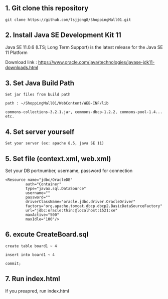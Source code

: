 ## 1. Git clone this repository

```
git clone https://github.com/lsjjong8/ShoppingMall01.git
```

## 2. Install Java SE Development Kit 11

Java SE 11.0.6 (LTS; Long Term Support) is the latest release for the Java SE 11 Platform

Download link : https://www.oracle.com/java/technologies/javase-jdk11-downloads.html

## 3. Set Java Build Path
```
Set jar files from build path 

path : ~/ShoppingMall01/WebContent/WEB-INF/lib

commons-collections-3.2.1.jar, commons-dbcp-1.2.2, commons-pool-1.4... etc.
```

## 4. Set server yourself
```
Set your server (ex: apache 8.5, java SE 11)
```
## 5. Set file (context.xml, web.xml)

Set your DB portnumber, username, password for connection
```
<Resource name="jdbc/OracleDB" 
         auth="Container"
         type="javax.sql.DataSource" 
         username="" 
         password=""
         driverClassName="oracle.jdbc.driver.OracleDriver"
         factory="org.apache.tomcat.dbcp.dbcp2.BasicDataSourceFactory"
         url="jdbc:oracle:thin:@localhost:1521:xe"
         maxActive="500" 
         maxIdle="100"/> 
```


## 6. excute CreateBoard.sql

```
create table board1 ~ 4

insert into board1 ~ 4

commit;
```

## 7. Run index.html


If you preapred, run index.html
